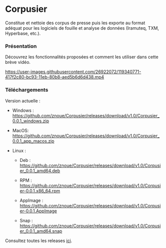 # Corpusier
Constitue et nettoie des corpus de presse puis les exporte au format adéquat pour les logiciels de fouille et analyse de données (Iramuteq, TXM, Hyperbase, etc.).

### Présentation
Découvrez les fonctionnalités proposées et comment les utiliser dans cette brève vidéo.

https://user-images.githubusercontent.com/26922072/119340771-417f2c80-bc93-11eb-80b8-aed5b6d6d438.mp4




### Téléchargements

Version actuelle :

* Windows : https://github.com/znoue/Corpusier/releases/download/v1.0/Corpusier_0.0.1_windows.zip
* MacOS: https://github.com/znoue/Corpusier/releases/download/v1.0/Corpusier_0.0.1_app_macos.zip
* Linux :

  - Deb : https://github.com/znoue/Corpusier/releases/download/v1.0/Corpusier_0.0.1_amd64.deb 

  - RPM : https://github.com/znoue/Corpusier/releases/download/v1.0/Corpusier-0.0.1.x86_64.rpm

  - AppImage : https://github.com/znoue/Corpusier/releases/download/v1.0/Corpusier-0.0.1.AppImage

  - Snap : https://github.com/znoue/Corpusier/releases/download/v1.0/Corpusier_0.0.1_amd64.snap



Consultez toutes les releases [ici](https://github.com/znoue/Corpusier/releases).
